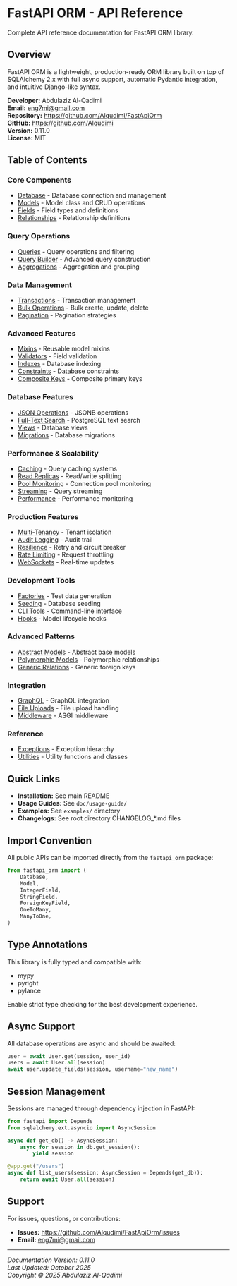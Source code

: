# FastAPI ORM - API Reference

Complete API reference documentation for FastAPI ORM library.

## Overview

FastAPI ORM is a lightweight, production-ready ORM library built on top of SQLAlchemy 2.x with full async support, automatic Pydantic integration, and intuitive Django-like syntax.

**Developer:** Abdulaziz Al-Qadimi  
**Email:** eng7mi@gmail.com  
**Repository:** https://github.com/Alqudimi/FastApiOrm  
**GitHub:** https://github.com/Alqudimi  
**Version:** 0.11.0  
**License:** MIT

## Table of Contents

### Core Components
- [Database](database.md) - Database connection and management
- [Models](models.md) - Model class and CRUD operations
- [Fields](fields.md) - Field types and definitions
- [Relationships](relationships.md) - Relationship definitions

### Query Operations
- [Queries](queries.md) - Query operations and filtering
- [Query Builder](query_builder.md) - Advanced query construction
- [Aggregations](aggregations.md) - Aggregation and grouping

### Data Management
- [Transactions](transactions.md) - Transaction management
- [Bulk Operations](bulk_operations.md) - Bulk create, update, delete
- [Pagination](pagination.md) - Pagination strategies

### Advanced Features
- [Mixins](mixins.md) - Reusable model mixins
- [Validators](validators.md) - Field validation
- [Indexes](indexes.md) - Database indexing
- [Constraints](constraints.md) - Database constraints
- [Composite Keys](composite_keys.md) - Composite primary keys

### Database Features
- [JSON Operations](json_operations.md) - JSONB operations
- [Full-Text Search](fulltext_search.md) - PostgreSQL text search
- [Views](views.md) - Database views
- [Migrations](migrations.md) - Database migrations

### Performance & Scalability
- [Caching](caching.md) - Query caching systems
- [Read Replicas](read_replicas.md) - Read/write splitting
- [Pool Monitoring](pool_monitoring.md) - Connection pool monitoring
- [Streaming](streaming.md) - Query streaming
- [Performance](performance.md) - Performance monitoring

### Production Features
- [Multi-Tenancy](multi_tenancy.md) - Tenant isolation
- [Audit Logging](audit.md) - Audit trail
- [Resilience](resilience.md) - Retry and circuit breaker
- [Rate Limiting](rate_limiting.md) - Request throttling
- [WebSockets](websockets.md) - Real-time updates

### Development Tools
- [Factories](factories.md) - Test data generation
- [Seeding](seeding.md) - Database seeding
- [CLI Tools](cli.md) - Command-line interface
- [Hooks](hooks.md) - Model lifecycle hooks

### Advanced Patterns
- [Abstract Models](abstract_models.md) - Abstract base models
- [Polymorphic Models](polymorphic.md) - Polymorphic relationships
- [Generic Relations](generic_relations.md) - Generic foreign keys

### Integration
- [GraphQL](graphql.md) - GraphQL integration
- [File Uploads](file_uploads.md) - File upload handling
- [Middleware](middleware.md) - ASGI middleware

### Reference
- [Exceptions](exceptions.md) - Exception hierarchy
- [Utilities](utilities.md) - Utility functions and classes

## Quick Links

- **Installation:** See main README
- **Usage Guides:** See `doc/usage-guide/`
- **Examples:** See `examples/` directory
- **Changelogs:** See root directory CHANGELOG_*.md files

## Import Convention

All public APIs can be imported directly from the `fastapi_orm` package:

```python
from fastapi_orm import (
    Database,
    Model,
    IntegerField,
    StringField,
    ForeignKeyField,
    OneToMany,
    ManyToOne,
)
```

## Type Annotations

This library is fully typed and compatible with:
- mypy
- pyright
- pylance

Enable strict type checking for the best development experience.

## Async Support

All database operations are async and should be awaited:

```python
user = await User.get(session, user_id)
users = await User.all(session)
await user.update_fields(session, username="new_name")
```

## Session Management

Sessions are managed through dependency injection in FastAPI:

```python
from fastapi import Depends
from sqlalchemy.ext.asyncio import AsyncSession

async def get_db() -> AsyncSession:
    async for session in db.get_session():
        yield session

@app.get("/users")
async def list_users(session: AsyncSession = Depends(get_db)):
    return await User.all(session)
```

## Support

For issues, questions, or contributions:
- **Issues:** https://github.com/Alqudimi/FastApiOrm/issues
- **Email:** eng7mi@gmail.com

---

*Documentation Version: 0.11.0*  
*Last Updated: October 2025*  
*Copyright © 2025 Abdulaziz Al-Qadimi*
